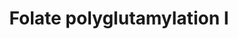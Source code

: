 ---
authors:
- Anwesha
- Eweitz
description: This event has been computationally inferred from an event that has been
  demonstrated in another species.<p>The inference is based on Ensembl Compara orthology
  projection. Briefly, reactions for which all involved PhysicalEntities (in input,
  output and catalyst) have a mapped ortholog or paralog are inferred to the other
  species. High-level events are also inferred for these events to allow for easier
  navigation.<p>Details of projection methods and parameters may be found <a href="/projection.html">here.</a><p>  Source:[http://plantreactome.gramene.org/
  Plant Reactome].
last-edited: 2021-05-26
organisms:
- Arabidopsis thaliana
redirect_from:
- /index.php/Pathway:WP2980
- /instance/WP2980
revision: null
schema-jsonld:
- '@context': https://schema.org/
  '@id': https://wikipathways.github.io/pathways/WP2980.html
  '@type': Dataset
  creator:
    '@type': Organization
    name: WikiPathways
  description: This event has been computationally inferred from an event that has
    been demonstrated in another species.<p>The inference is based on Ensembl Compara
    orthology projection. Briefly, reactions for which all involved PhysicalEntities
    (in input, output and catalyst) have a mapped ortholog or paralog are inferred
    to the other species. High-level events are also inferred for these events to
    allow for easier navigation.<p>Details of projection methods and parameters may
    be found <a href="/projection.html">here.</a><p>  Source:[http://plantreactome.gramene.org/
    Plant Reactome].
  keywords:
  - ''
  - 10-formyl-THF
  - 5,10-methylene-THF
  - ADP
  - AT1G50480
  - ATP
  - Gly
  - Glycine
  - H2O
  - HCOOH
  - L-Glu
  - Pi
  - Ser
  - THF
  - hydroxymethyltransferase
  - synthase
  - tetrahydrofolate
  license: CC0
  name: Folate polyglutamylation I
seo: CreativeWork
title: Folate polyglutamylation I
wpid: WP2980
---